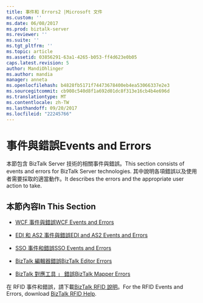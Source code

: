 ```yaml
---
title: 事件和 Errors2 |Microsoft 文件
ms.custom: ''
ms.date: 06/08/2017
ms.prod: biztalk-server
ms.reviewer: ''
ms.suite: ''
ms.tgt_pltfrm: ''
ms.topic: article
ms.assetid: 03856291-63a1-4265-b053-ff4d623e0b05
caps.latest.revision: 5
author: MandiOhlinger
ms.author: mandia
manager: anneta
ms.openlocfilehash: b4828fb5171f74473678400eb4ea53066337e2e3
ms.sourcegitcommit: cb908c540d8f1a692d01dc8f313e16cb4b4e696d
ms.translationtype: MT
ms.contentlocale: zh-TW
ms.lasthandoff: 09/20/2017
ms.locfileid: "22245766"
---
```

# <a name="events-and-errors"></a><span data-ttu-id="cb4df-102">事件與錯誤</span><span class="sxs-lookup"><span data-stu-id="cb4df-102">Events and Errors</span></span>
<span data-ttu-id="cb4df-103">本節包含 BizTalk Server 技術的相關事件與錯誤。</span><span class="sxs-lookup"><span data-stu-id="cb4df-103">This section consists of events and errors for BizTalk Server technologies.</span></span> <span data-ttu-id="cb4df-104">其中說明各項錯誤以及使用者需要採取的適當動作。</span><span class="sxs-lookup"><span data-stu-id="cb4df-104">It describes the errors and the appropriate user action to take.</span></span>  
  
## <a name="in-this-section"></a><span data-ttu-id="cb4df-105">本節內容</span><span class="sxs-lookup"><span data-stu-id="cb4df-105">In This Section</span></span>  
  
-   [<span data-ttu-id="cb4df-106">WCF 事件與錯誤</span><span class="sxs-lookup"><span data-stu-id="cb4df-106">WCF Events and Errors</span></span>](../core/wcf-events-and-errors.md)  
  
-   [<span data-ttu-id="cb4df-107">EDI 和 AS2 事件與錯誤</span><span class="sxs-lookup"><span data-stu-id="cb4df-107">EDI and AS2 Events and Errors</span></span>](../core/edi-and-as2-events-and-errors.md)  
  
-   [<span data-ttu-id="cb4df-108">SSO 事件和錯誤</span><span class="sxs-lookup"><span data-stu-id="cb4df-108">SSO Events and Errors</span></span>](../core/sso-events-and-errors.md)  
  
-   [<span data-ttu-id="cb4df-109">BizTalk 編輯器錯誤</span><span class="sxs-lookup"><span data-stu-id="cb4df-109">BizTalk Editor Errors</span></span>](../core/biztalk-editor-errors.md)  
  
-   [<span data-ttu-id="cb4df-110">BizTalk 對應工具 」 錯誤</span><span class="sxs-lookup"><span data-stu-id="cb4df-110">BizTalk Mapper Errors</span></span>](../core/biztalk-mapper-errors.md)  
  
 <span data-ttu-id="cb4df-111">在 RFID 事件和錯誤，請下載[BizTalk RFID 說明](http://www.microsoft.com/download/details.aspx?id=38167)。</span><span class="sxs-lookup"><span data-stu-id="cb4df-111">For the RFID Events and Errors, download [BizTalk RFID Help](http://www.microsoft.com/download/details.aspx?id=38167).</span></span>